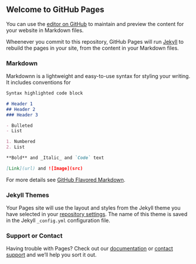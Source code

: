 ## Welcome to GitHub Pages

You can use the [editor on GitHub](https://github.com/shawee-io/landing-baymeetup/edit/master/README.md) to maintain and preview the content for your website in Markdown files.

Wheenever you commit to this repository, GitHub Pages will run [Jekyll](https://jekyllrb.com/) to rebuild the pages in your site, from the content in your Markdown files.

### Markdown

Markdownn is a lightweight and easy-to-use syntax for styling your writing. It includes conventions for

```markdown
Syntax highlighted code block

# Header 1
## Header 2
### Header 3

- Bulleted
- List

1. Numbered
2. List

**Bold** and _Italic_ and `Code` text

[Link](url) and ![Image](src)
```

For more details see [GitHub Flavored Markdown](https://guides.github.com/features/mastering-markdown/).

### Jekyll Themes

Your Pages site will use the layout and styles from the Jekyll theme you have selected in your [repository settings](https://github.com/shawee-io/landing-baymeetup/settings). The name of this theme is saved in the Jekyll `_config.yml` configuration file.

### Support or Contact

Having trouble with Pages? Check out our [documentation](https://help.github.com/categories/github-pages-basics/) or [contact support](https://github.com/contact) and we’ll help you sort it out.
